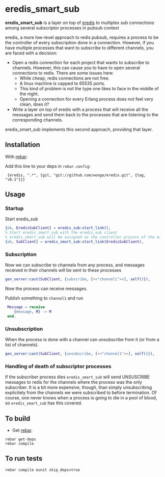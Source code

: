 # eredis_smart_sub

**eredis_smart_sub** is a layer on top of [eredis](https://github.com/wooga/eredis) to multiplex sub connections among several subscriptor processes in pubsub context

eredis, a more low-level approach to redis pubsub, requires a process to be the controller of every subscription done in a connection. However, if you have multiple processes that want to subscribe to different channels, you are faced with a decision:

- Open a redis connection for each project that wants to subscribe to channels. However, this can cause you to have to open several connections to redis. There are some issues here: 
  * While cheap, redis connections are not free.
  * A linux machine is capped to 65535 ports.
  * This kind of problem is not the type one likes to face in the middle of the night.
  * Opening a connection for every Erlang process does not feel very clean, does it?
- Write a layer on top of eredis with a process that will receive all the messages and send them back to the processes that are listening to the corresponding channels.

eredis_smart_sub implements this second approach, providing that layer.

## Installation

With [rebar](https://github.com/basho/rebar):

Add this line to your deps in `rebar.config`:

```
 {eredis, ".*", {git, "git://github.com/wooga/eredis.git", {tag, "v0.1"}}}
```

## Usage

### Startup
Start eredis_sub

```erlang
{ok, EredisSubClient} = eredis_sub:start_link(),
% Start eredis_smart_sub with the eredis_sub client
% eredis_smart_sub will be assigned as the controller process of the eredis_sub client
{ok, SubClient} = eredis_smart_sub:start_link(EredisSubClient),
```

### Subscription

Now we can subscribe to channels from any process, and messages received in their channels  will be sent to these processes
```erlang
gen_server:cast(SubClient, {subscribe, [<<"channel1">>], self()}),
```
Now the process can receive messages.

Publish something to `channel1` and run

```erlang
 Message = receive
    {message, M} -> M
 end.
```

### Unsubscription

When the process is done with a channel can unsubscribe from it (or from a list of channels).

```erlang
gen_server:cast(SubClient, {unsubscribe, [<<"channel1">>], self()}),
```

### Handling of death of subscriptor processes
If the subscriber process dies `eredis_smart_sub` will send UNSUSCRIBE messages to redis for the channels where the process was the only subscriber. It is a bit more expensive, though, than simply unsubscribing explicitely from the channels we were subscribed to before termination. Of course, one never knows when a process is going to die in a pool of blood, so `eredis_smart_sub` has this covered.

## To build

- Get [rebar](https://github.com/basho/rebar).

```
rebar get-deps
rebar compile
```

## To run tests

```
rebar compile eunit skip_deps=true
```

